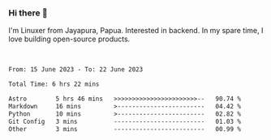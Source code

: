 ### Hi there 👋

I'm Linuxer from Jayapura, Papua. Interested in backend. In my spare time, I love building open-source products.

<br>

 
 <!--START_SECTION:waka-->

```txt
From: 15 June 2023 - To: 22 June 2023

Total Time: 6 hrs 22 mins

Astro        5 hrs 46 mins   >>>>>>>>>>>>>>>>>>>>>>>--   90.74 %
Markdown     16 mins         >------------------------   04.42 %
Python       10 mins         >------------------------   02.82 %
Git Config   3 mins          -------------------------   01.03 %
Other        3 mins          -------------------------   00.99 %
```

<!--END_SECTION:waka-->
